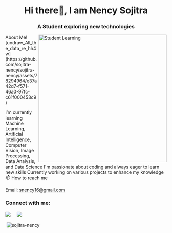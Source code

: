 <h1 align="center">Hi there👋, I am Nency Sojitra</h1>
<h3 align="center">A Student exploring new technologies</h3>
<img align="right" alt="Student Learning" width="400" src="![undraw_All_the_data_re_hh4w](https://github.com/sojitra-nency/sojitra-nency/assets/78294964/7005ac41-6536-49a7-9fe2-cf0e7c3a8f22)
">
About Me![undraw_All_the_data_re_hh4w](https://github.com/sojitra-nency/sojitra-nency/assets/78294964/e37a42d7-f571-46a0-97fc-c61f000453c9)


I’m currently learning Machine Learning, Artificial Intelligence, Computer Vision, Image Processing, Data Analysis, and Data Science
I'm passionate about coding and always eager to learn new skills
Currently working on various projects to enhance my knowledge
📫 How to reach me

Email: snency16@gmail.com
<h3 align="left">Connect with me:</h3>
<p align="left">
<a target="_blank" href="https://www.linkedin.com/in/sojitra-nency-3509bb220/"><img src="https://img.shields.io/badge/linkedin-%230077B5.svg?&style=for-the-badge&logo=linkedin&logoColor=white" /></a>&nbsp;&nbsp;&nbsp;&nbsp;
<a target="_blank" href="https://twitter.com/NencySojitra"><img src="https://img.shields.io/badge/twitter-%231DA1F2.svg?&style=for-the-badge&logo=twitter&logoColor=white" /></a>&nbsp;&nbsp;&nbsp;&nbsp;
</p>

<p>&nbsp;<img align="center" src="https://github-readme-stats.vercel.app/api?username=sojitra-nency&show_icons=true&hide_border=true&theme=radical" alt="sojitra-nency" /></p>
